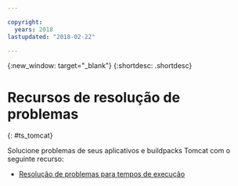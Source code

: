 ```yaml
---

copyright:
  years: 2018
lastupdated: "2018-02-22"

---
```


{:new_window: target="_blank"}
{:shortdesc: .shortdesc}

# Recursos de resolução de problemas
{: #ts_tomcat}

Solucione problemas de seus aplicativos e buildpacks Tomcat com o seguinte recurso:

* [Resolução de problemas para tempos de execução](../../troubleshoot/ts_runtimes.html#runtimes)
